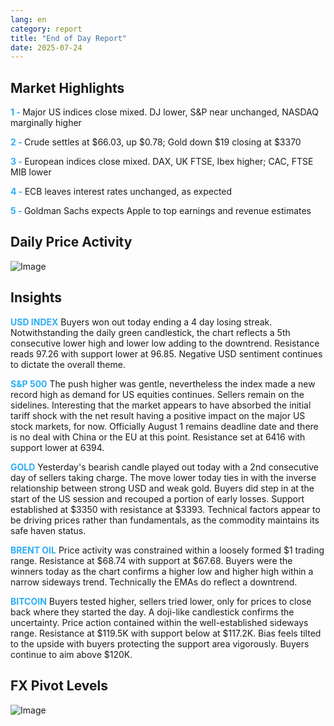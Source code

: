 ```yaml
---
lang: en
category: report
title: "End of Day Report"
date: 2025-07-24
---
```



<h2>Market Highlights</h2>
<strong style="color: #2caef7;">1 - </strong> Major US indices close mixed. DJ lower, S&P near unchanged, NASDAQ marginally higher

<strong style="color: #2caef7;">2 - </strong> Crude settles at $66.03, up $0.78; Gold down $19 closing at $3370

<strong style="color: #2caef7;">3 - </strong> European indices close mixed. DAX, UK FTSE, Ibex higher; CAC, FTSE MIB lower

<strong style="color: #2caef7;">4 - </strong> ECB leaves interest rates unchanged, as expected


<strong style="color: #2caef7;">5 - </strong> Goldman Sachs expects Apple to top earnings and revenue estimates



<h2>Daily Price Activity</h2>
<img src="https://markleighedu.github.io/img/Jul-2025/24-Jul-2025/price.jpg" alt="Image"/>

<h2>Insights</h2>
<strong style="color: #2caef7;">USD INDEX</strong> Buyers won out today ending a 4 day losing streak. Notwithstanding the daily green candlestick, the chart reflects a 5th consecutive lower high and lower low adding to the downtrend. Resistance reads 97.26 with support lower at 96.85. Negative USD sentiment continues to dictate the overall theme. 

<strong style="color: #2caef7;">S&P 500</strong> The push higher was gentle, nevertheless the index made a new record high as demand for US equities continues. Sellers remain on the sidelines. Interesting that the market appears to have absorbed the initial tariff shock with the net result having a positive impact on the major US stock markets, for now. Officially August 1 remains deadline date and there is no deal with China or the EU at this point. Resistance set at 6416 with support lower at 6394.   

<strong style="color: #2caef7;">GOLD</strong> Yesterday's bearish candle played out today with a 2nd consecutive day of sellers taking charge. The move lower today ties in with the inverse relationship between strong USD and weak gold. Buyers did step in at the start of the US session and recouped a portion of early losses. Support established at $3350 with resistance at $3393. Technical factors appear to be driving prices rather than fundamentals, as the commodity maintains its safe haven status.  

<strong style="color: #2caef7;">BRENT OIL</strong> Price activity was constrained within a loosely formed $1 trading range. Resistance at $68.74 with support at $67.68. Buyers were the winners today as the chart confirms a higher low and higher high within a narrow sideways trend. Technically the EMAs do reflect a downtrend. 

<strong style="color: #2caef7;">BITCOIN</strong> Buyers tested higher, sellers tried lower, only for prices to close back where they started the day. A doji-like candlestick confirms the uncertainty. Price action contained within the well-established sideways range. Resistance at $119.5K with support below at $117.2K. Bias feels tilted to the upside with buyers protecting the support area vigorously. Buyers continue to aim above $120K. 



<h2>FX Pivot Levels</h2>
<img src="https://markleighedu.github.io/img/Jul-2025/24-Jul-2025/pivot.jpg" alt="Image"/>